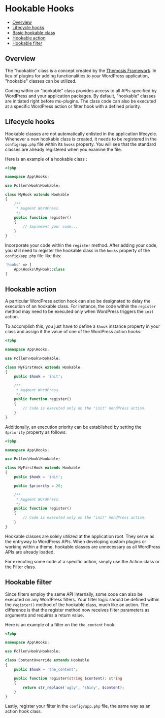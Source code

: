 Hookable Hooks
==================

- [Overview](#overview)
- [Lifecycle hooks](#lifecycle-hooks)
- [Basic hookable class](#basic-hookable-class)
- [Hookable action](#hookable-action)
- [Hookable filter](#hookable-filter)

Overview
--------

The "hookable" class is a concept created by the [Themosis Framework](https://framework.themosis.com). In lieu of plugins for adding functionalities to your WordPress application, "hookable" classes can be utilized.

Coding within an "hookable" class provides access to all APIs specified by WordPress and your application packages. By default, "hookable" classes are initiated right before mu-plugins. The class code can also be executed at a specific WordPress action or filter hook with a defined priority.

Lifecycle hooks
-------------------

Hookable classes are not automatically enlisted in the application lifecycle. Whenever a new hookable class is created, it needs to be registered in the `config/app.php` file within its `hooks` property. You will see that the standard classes are already registered when you examine the file.

Here is an example of a hookable class :

```php
<?php

namespace App\Hooks;

use Pollen\Hook\Hookable;

class MyHook extends Hookable
{
    /**
     * Augment WordPress.
     */
    public function register()
    {
        // Implement your code...
    }
}
```

Incorporate your code within the `register` method. After adding your code, you still need to register the hookable class in the `hooks` property of the `config/app.php` file like this:

```php
'hooks' => [
    App\Hooks\MyHook::class
]
```

Hookable action
---------------------------

A particular WordPress action hook can also be designated to delay the execution of an hookable class. For instance, the code within the `register` method may need to be executed only when WordPress triggers the `init` action.

To accomplish this, you just have to define a `$hook` instance property in your class and assign it the value of one of the WordPress action hooks:

```php
<?php

namespace App\Hooks;

use Pollen\Hook\Hookable;

class MyFirstHook extends Hookable
{
    public $hook = 'init';

    /**
     * Augment WordPress.
     */
    public function register()
    {
        // Code is executed only on the "init" WordPress action.
    }
}
```

Additionally, an execution priority can be established by setting the `$priority` property as follows:

```php
<?php

namespace App\Hooks;

use Pollen\Hook\Hookable;

class MyFirstHook extends Hookable
{
    public $hook = 'init';

    public $priority = 20;

    /**
     * Augment WordPress.
     */
    public function register()
    {
        // Code is executed only on the "init" WordPress action.
    }
}
```

Hookable classes are solely utilized at the application root. They serve as the entryway to WordPress APIs. When developing custom plugins or working within a theme, hookable classes are unnecessary as all WordPress APIs are already loaded.

For executing some code at a specific action, simply use the Action class or the Filter class.

Hookable filter
--------------------------------

Since filters employ the same API internally, some code can also be executed on any WordPress filters. Your filter logic should be defined within the `register()` method of the hookable class, much like an action. The difference is that the register method now receives filter parameters as arguments and requires a return value.

Here is an example of a filter on the `the_content` hook:

```php
<?php

namespace App\Hooks;

use Pollen\Hook\Hookable;

class ContentOverride extends Hookable
{
    public $hook = 'the_content';

    public function register(string $content): string
    {
        return str_replace('ugly', 'shiny', $content);
    }
}
```

Lastly, register your filter in the `config/app.php` file, the same way as an action hook class.
